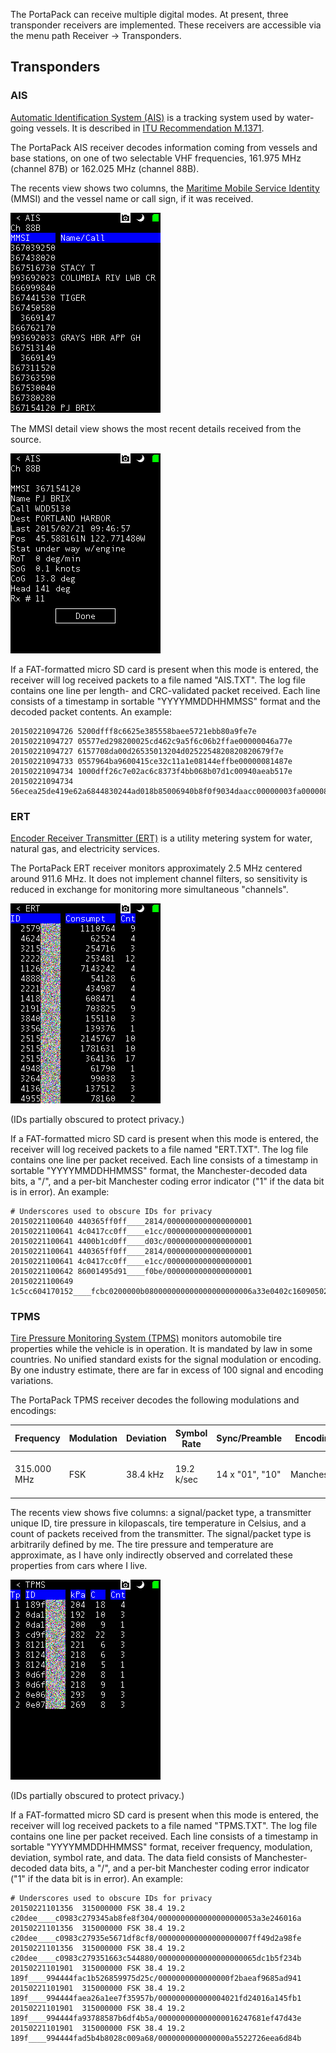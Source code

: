 The PortaPack can receive multiple digital modes. At present, three transponder receivers are implemented. These receivers are accessible via the menu path Receiver -> Transponders.

## Transponders

### AIS

[Automatic Identification System (AIS)](https://en.wikipedia.org/wiki/Automatic_Identification_System) is a tracking system used by water-going vessels. It is described in [ITU Recommendation M.1371](http://www.itu.int/rec/R-REC-M.1371/en).

The PortaPack AIS receiver decodes information coming from vessels and base stations, on one of two selectable VHF frequencies, 161.975 MHz (channel 87B) or 162.025 MHz (channel 88B).

The recents view shows two columns, the [Maritime Mobile Service Identity](https://en.wikipedia.org/wiki/Maritime_Mobile_Service_Identity) (MMSI) and the vessel name or call sign, if it was received.

![PortaPack AIS receiver recents view](images/ui/digital/ais/ais_recents.png)

The MMSI detail view shows the most recent details received from the source.

![PortaPack AIS receiver detail view](images/ui/digital/ais/ais_detail.png)

If a FAT-formatted micro SD card is present when this mode is entered, the receiver will log received packets to a file named "AIS.TXT". The log file contains one line per length- and CRC-validated packet received. Each line consists of a timestamp in sortable "YYYYMMDDHHMMSS" format and the decoded packet contents. An example:

```
20150221094726 5200dfff8c6625e385558baee5721ebb80a9fe7e
20150221094727 05577ed298200025cd462c9a5f6c06b2ffae00000046a77e
20150221094727 6157708da00d26535013204d0252254820820820679f7e
20150221094733 0557964ba9600415ce32c11a1e08144effbe00000081487e
20150221094734 1000dff26c7e02ac6c8373f4bb068b07d1c00940aeab517e
20150221094734 56ecea25de419e62a6844830244ad018b85006940b8f0f9034daacc00000003fa0000082607e
```

### ERT

[Encoder Receiver Transmitter (ERT)](https://en.wikipedia.org/wiki/Encoder_receiver_transmitter) is a utility metering system for water, natural gas, and electricity services.

The PortaPack ERT receiver monitors approximately 2.5 MHz centered around 911.6 MHz. It does not implement channel filters, so sensitivity is reduced in exchange for monitoring more simultaneous "channels".

![PortaPack ERT receiver recents view](images/ui/digital/ert/ert_recents.png)

(IDs partially obscured to protect privacy.)

If a FAT-formatted micro SD card is present when this mode is entered, the receiver will log received packets to a file named "ERT.TXT". The log file contains one line per packet received. Each line consists of a timestamp in sortable "YYYYMMDDHHMMSS" format, the Manchester-decoded data bits, a "/", and a per-bit Manchester coding error indicator ("1" if the data bit is in error). An example:

```
# Underscores used to obscure IDs for privacy
20150221100640 440365ff0ff____2814/0000000000000000001
20150221100641 4c0417cc0ff____e1cc/0000000000000000001
20150221100641 4400b1cd0ff____d03c/0000000000000000001
20150221100641 440365ff0ff____2814/0000000000000000001
20150221100641 4c0417cc0ff____e1cc/0000000000000000001
20150221100642 86001495d91____f0be/0000000000000000001
20150221100649 1c5cc604170152____fcbc0200000b080000000000000000000006a33e0402c160905024140a05024120a0502412090582c120905028160a04828160a05824160905824160b05828140a050241209048241200fa10c93f47/00000000000000000000000000000000000000000000000000000000000000000000000000000000000000000000000000000000000000000000000000000000000000000000000000000000000000000000000000000000
```

### TPMS

[Tire Pressure Monitoring System (TPMS)](https://en.wikipedia.org/wiki/Tire-pressure_monitoring_system) monitors automobile tire properties while the vehicle is in operation. It is mandated by law in some countries. No unified standard exists for the signal modulation or encoding. By one industry estimate, there are far in excess of 100 signal and encoding variations.

The PortaPack TPMS receiver decodes the following modulations and encodings:

| Frequency | Modulation | Deviation | Symbol Rate | Sync/Preamble | Encoding | Notes |
| --------- | ---------- | --------- | ----------- | ------------- | -------- | ----- |
| 315.000 MHz | FSK | 38.4 kHz | 19.2 k/sec | 14 x "01", "10" | Manchester | Used by US Ford/Lincoln/Mercury vehicles, perhaps others? |

The recents view shows five columns: a signal/packet type, a transmitter unique ID, tire pressure in kilopascals, tire temperature in Celsius, and a count of packets received from the transmitter. The signal/packet type is arbitrarily defined by me. The tire pressure and temperature are approximate, as I have only indirectly observed and correlated these properties from cars where I live.

![PortaPack TPMS receiver recents view](images/ui/digital/tpms/tpms_recents.png)

(IDs partially obscured to protect privacy.)

If a FAT-formatted micro SD card is present when this mode is entered, the receiver will log received packets to a file named "TPMS.TXT". The log file contains one line per packet received. Each line consists of a timestamp in sortable "YYYYMMDDHHMMSS" format, receiver frequency, modulation, deviation, symbol rate, and data. The data field consists of Manchester-decoded data bits, a "/", and a per-bit Manchester coding error indicator ("1" if the data bit is in error). An example:

```
# Underscores used to obscure IDs for privacy
20150221101356  315000000 FSK 38.4 19.2 c20dee____c0983c279345ab8fe8f304/0000000000000000000053a3e246016a
20150221101356  315000000 FSK 38.4 19.2 c20dee____c0983c27935e5671df8cf8/000000000000000000007ff49d2a98fe
20150221101356  315000000 FSK 38.4 19.2 c20dee____c0983c279351663c544880/0000000000000000000065dc1b5f234b
20150221101901  315000000 FSK 38.4 19.2 189f____994444fac1b526859975d25c/0000000000000000f2baeaf9685ad941
20150221101901  315000000 FSK 38.4 19.2 189f____994444faea26a1ee7f35957b/000000000000004021fd24016a145fb1
20150221101901  315000000 FSK 38.4 19.2 189f____994444fa93788587b6df4b5a/000000000000000016247681ef47d43e
20150221101901  315000000 FSK 38.4 19.2 189f____994444fad5b4b8028c009a68/0000000000000000a5522726eea6d84b
```